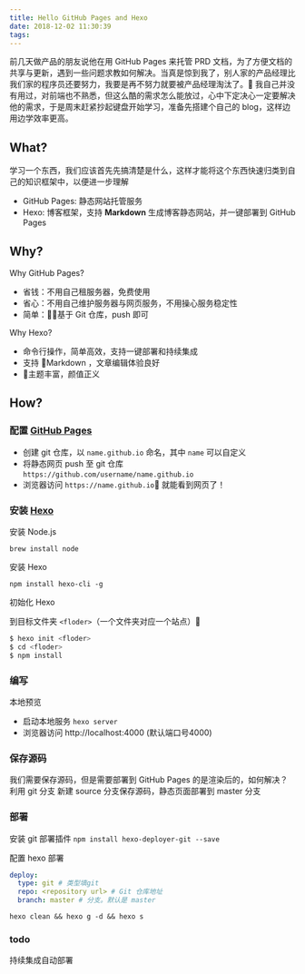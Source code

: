 ```yaml
---
title: Hello GitHub Pages and Hexo
date: 2018-12-02 11:30:39
tags:
---
```


前几天做产品的朋友说他在用 GitHub Pages 来托管 PRD 文档，为了方便文档的共享与更新，遇到一些问题求教如何解决。当真是惊到我了，别人家的产品经理比我们家的程序员还要努力，我要是再不努力就要被产品经理淘汰了。
我自己并没有用过，对前端也不熟悉，但这么酷的需求怎么能放过，心中下定决心一定要解决他的需求，于是周末赶紧抄起键盘开始学习，准备先搭建个自己的 blog，这样边用边学效率更高。

## What?
学习一个东西，我们应该首先先搞清楚是什么，这样才能将这个东西快速归类到自己的知识框架中，以便进一步理解

- GitHub Pages: 静态网站托管服务
- Hexo: 博客框架，支持 **Markdown** 生成博客静态网站，并一键部署到 GitHub Pages

## Why?
Why GitHub Pages?
- 省钱：不用自己租服务器，免费使用
- 省心：不用自己维护服务器与网页服务，不用操心服务稳定性
- 简单：基于 Git 仓库，push 即可

Why Hexo?
- 命令行操作，简单高效，支持一键部署和持续集成
- 支持 Markdown ，文章编辑体验良好
- 主题丰富，颜值正义

## How?

### 配置 [GitHub Pages](https://pages.github.com/)

- 创建 git 仓库，以 `name.github.io` 命名，其中 `name` 可以自定义
- 将静态网页 push 至 git 仓库 `https://github.com/username/name.github.io`
- 浏览器访问 `https://name.github.io` 就能看到网页了！

### 安装 [Hexo](https://hexo.io/) 
安装 Node.js

`brew install node`

安装 Hexo

 `npm install hexo-cli -g`

初始化 Hexo 

到目标文件夹 `<floder>`（一个文件夹对应一个站点）

``` bash
$ hexo init <floder>
$ cd <floder>
$ npm install
```


### 编写

本地预览

- 启动本地服务 `hexo server`
- 浏览器访问 http://localhost:4000 (默认端口号4000)

### 保存源码

我们需要保存源码，但是需要部署到 GitHub Pages 的是渲染后的，如何解决？利用 git 分支
新建 source 分支保存源码，静态页面部署到 master 分支

### 部署

安装 git 部署插件 `npm install hexo-deployer-git --save`

配置 hexo 部署

```yaml
deploy:
  type: git # 类型填git
  repo: <repository url> # Git 仓库地址
  branch: master # 分支。默认是 master 
```



`hexo clean && hexo g -d && hexo s`



### todo

持续集成自动部署

